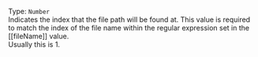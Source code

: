 Type: `Number`  
Indicates the index that the file path will be found at.
This value is required to match the index of the file name within the regular expression
set in the [[fileName]] value.  
Usually this is 1.  